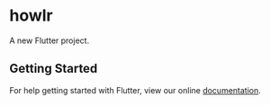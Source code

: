 # howlr

A new Flutter project.

## Getting Started

For help getting started with Flutter, view our online
[documentation](http://flutter.io/).
